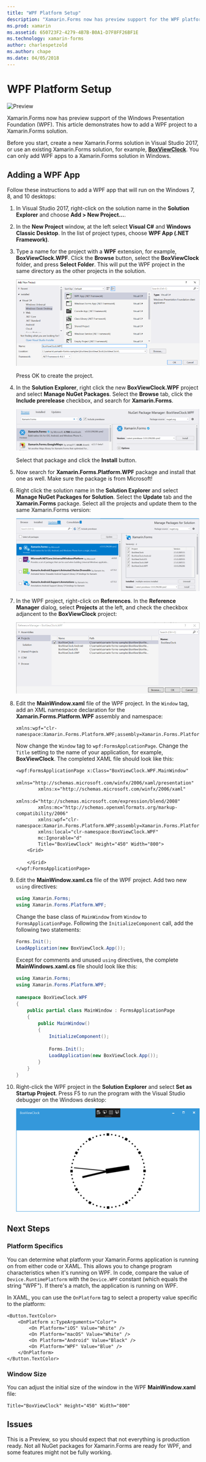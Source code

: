 ```yaml
---
title: "WPF Platform Setup"
description: "Xamarin.Forms now has preview support for the WPF platform"
ms.prod: xamarin
ms.assetid: 650723F2-4279-4B7B-B0A1-D7F8FF26BF1E
ms.technology: xamarin-forms
author: charlespetzold
ms.author: chape
ms.date: 04/05/2018
---
```


# WPF Platform Setup

![Preview](~/media/shared/preview.png)

Xamarin.Forms now has preview support of the Windows Presentation Foundation (WPF). This article demonstrates how to add a WPF project to a Xamarin.Forms solution.

Before you start, create a new Xamarin.Forms solution in Visual Studio 2017, or use an existing Xamarin.Forms solution, for example, [**BoxViewClock**](https://developer.xamarin.com/samples/xamarin-forms/BoxView/BoxViewClock/). You can only add WPF apps to a Xamarin.Forms solution in Windows.

## Adding a WPF App

Follow these instructions to add a WPF app that will run on the Windows 7, 8, and 10 desktops:

1. In Visual Studio 2017, right-click on the solution name in the **Solution Explorer** and choose **Add > New Project...**.

2. In the **New Project** window, at the left select **Visual C#** and **Windows Classic Desktop**. In the list of project types, choose **WPF App (.NET Framework)**. 

3. Type a name for the project with a **WPF** extension, for example, **BoxViewClock.WPF**. Click the **Browse** button, select the **BoxViewClock** folder, and press **Select Folder**. This will put the WPF project in the same directory as the other projects in the solution.

    ![Add a new WPF project](wpf-images/add-new-project.png "Add a new WPF project")

    Press OK to create the project.

4. In the **Solution Explorer**, right click the new **BoxViewClock.WPF** project and select **Manage NuGet Packages**. Select the **Browse** tab, click the **Include prerelease** checkbox, and search for **Xamarin.Forms**.

    ![Select the NuGet package](wpf-images/select-nuget-package.png "Select the NuGet package")

    Select that package and click the **Install** button.

5. Now search for **Xamarin.Forms.Platform.WPF** package and install that one as well. Make sure the package is from Microsoft!

6. Right click the solution name in the **Solution Explorer** and select **Manage NuGet Packages for Solution**. Select the **Update** tab and the **Xamarin.Forms** package. Select all the projects and update them to the same Xamarin.Forms version:

    ![Update the NuGet package](wpf-images/update-nuget-package.png "Update the NuGet package") 

7. In the WPF project, right-click on **References**. In the **Reference Manager** dialog, select **Projects** at the left, and check the checkbox adjancent to the **BoxViewClock** project:

    ![Reference the shared project](wpf-images/reference-shared-project.png "Reference the shared project")

8. Edit the **MainWindow.xaml** file of the WPF project. In the `Window` tag, add an XML namespace declaration for the **Xamarin.Forms.Platform.WPF** assembly and namespace:

    ```xaml
    xmlns:wpf="clr-namespace:Xamarin.Forms.Platform.WPF;assembly=Xamarin.Forms.Platform.WPF"
    ```

    Now change the `Window` tag to `wpf:FormsApplcationPage`. Change the `Title` setting to the name of your application, for example, **BoxViewClock**. The completed XAML file should look like this:

    ```xaml
    <wpf:FormsApplicationPage x:Class="BoxViewClock.WPF.MainWindow"
            xmlns="http://schemas.microsoft.com/winfx/2006/xaml/presentation"
            xmlns:x="http://schemas.microsoft.com/winfx/2006/xaml"
            xmlns:d="http://schemas.microsoft.com/expression/blend/2008"
            xmlns:mc="http://schemas.openxmlformats.org/markup-compatibility/2006"
            xmlns:wpf="clr-namespace:Xamarin.Forms.Platform.WPF;assembly=Xamarin.Forms.Platform.WPF"
            xmlns:local="clr-namespace:BoxViewClock.WPF"
            mc:Ignorable="d"
            Title="BoxViewClock" Height="450" Width="800">
        <Grid>
        
        </Grid>
    </wpf:FormsApplicationPage>
    ```

9. Edit the **MainWindow.xaml.cs** file of the WPF project. Add two new `using` directives:

    ```csharp
    using Xamarin.Forms;
    using Xamarin.Forms.Platform.WPF;
    ```

    Change the base class of `MainWindow` from `Window` to `FormsApplicationPage`. Following the `InitializeComponent` call, add the following two statements:

    ```csharp
    Forms.Init();
    LoadApplication(new BoxViewClock.App());
    ```
    
    Except for comments and unused `using` directives, the complete **MainWindows.xaml.cs** file should look like this:

    ```csharp
    using Xamarin.Forms;
    using Xamarin.Forms.Platform.WPF;

    namespace BoxViewClock.WPF
    {
        public partial class MainWindow : FormsApplicationPage
        {
            public MainWindow()
            {
                InitializeComponent();

                Forms.Init();
                LoadApplication(new BoxViewClock.App());
            }
        }
    }
    ```

10. Right-click the WPF project in the **Solution Explorer** and select **Set as Startup Project**. Press F5 to run the program with the Visual Studio debugger on the Windows desktop:

    ![WPF BoxView Clock](wpf-images/wpf-boxviewclock.png "WPF BoxView Clock" )

## Next Steps

### Platform Specifics

You can determine what platform your Xamarin.Forms application is running on from either code or XAML. This allows you to change program characteristics when it's running on WPF. In code, compare the value of `Device.RuntimePlatform` with the `Device.WPF` constant (which equals the string "WPF"). If there's a match, the application is running on WPF.

In XAML, you can use the `OnPlatform` tag to select a property value specific to the platform:

```xaml
<Button.TextColor>
    <OnPlatform x:TypeArguments="Color">
        <On Platform="iOS" Value="White" />
        <On Platform="macOS" Value="White" />
        <On Platform="Android" Value="Black" />
        <On Platform="WPF" Value="Blue" />
    </OnPlatform>
</Button.TextColor>
```

### Window Size

You can adjust the initial size of the window in the WPF **MainWindow.xaml** file:

```xaml
Title="BoxViewClock" Height="450" Width="800"
```

## Issues

This is a Preview, so you should expect that not everything is production ready. Not all NuGet packages for Xamarin.Forms are ready for WPF, and some features might not be fully working.

